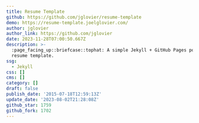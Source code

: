 ```yaml
---
title: Resume Template
github: https://github.com/jglovier/resume-template
demo: https://resume-template.joelglovier.com/
author: jglovier
author_link: https://github.com/jglovier
date: 2023-11-28T07:00:50.667Z
description: >-
  :page_facing_up::briefcase::tophat: A simple Jekyll + GitHub Pages powered
  resume template.
ssg:
  - Jekyll
css: []
cms: []
category: []
draft: false
publish_date: '2015-07-18T12:59:13Z'
update_date: '2023-08-02T21:28:08Z'
github_star: 1759
github_fork: 1702
---
```

